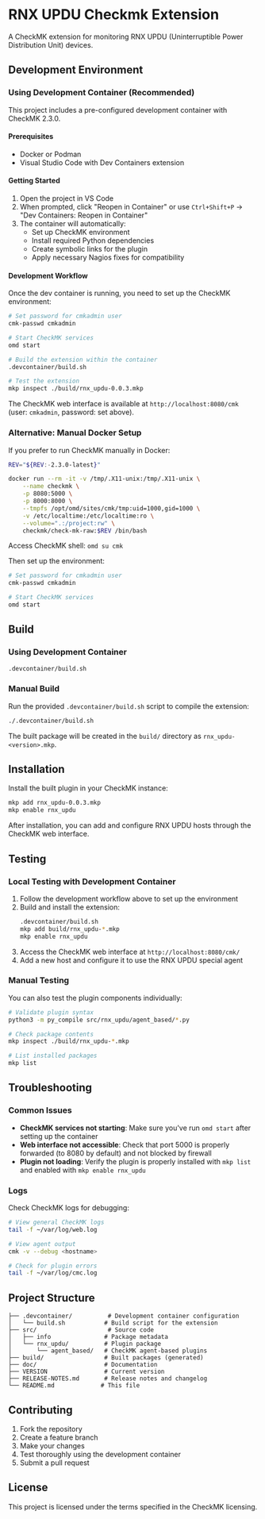 # RNX UPDU Checkmk Extension

A CheckMK extension for monitoring RNX UPDU (Uninterruptible Power Distribution Unit) devices.

## Development Environment

### Using Development Container (Recommended)

This project includes a pre-configured development container with CheckMK 2.3.0. 

#### Prerequisites
- Docker or Podman
- Visual Studio Code with Dev Containers extension

#### Getting Started
1. Open the project in VS Code
2. When prompted, click "Reopen in Container" or use `Ctrl+Shift+P` → "Dev Containers: Reopen in Container"
3. The container will automatically:
   - Set up CheckMK environment
   - Install required Python dependencies
   - Create symbolic links for the plugin
   - Apply necessary Nagios fixes for compatibility

#### Development Workflow
Once the dev container is running, you need to set up the CheckMK environment:

```bash
# Set password for cmkadmin user
cmk-passwd cmkadmin

# Start CheckMK services
omd start

# Build the extension within the container
.devcontainer/build.sh

# Test the extension
mkp inspect ./build/rnx_updu-0.0.3.mkp
```

The CheckMK web interface is available at `http://localhost:8080/cmk` (user: `cmkadmin`, password: set above).

### Alternative: Manual Docker Setup

If you prefer to run CheckMK manually in Docker:

```bash
REV="${REV:-2.3.0-latest}"

docker run --rm -it -v /tmp/.X11-unix:/tmp/.X11-unix \
    --name checkmk \
    -p 8080:5000 \
    -p 8000:8000 \
    --tmpfs /opt/omd/sites/cmk/tmp:uid=1000,gid=1000 \
    -v /etc/localtime:/etc/localtime:ro \
    --volume=".:/project:rw" \
    checkmk/check-mk-raw:$REV /bin/bash
```

Access CheckMK shell: `omd su cmk`

Then set up the environment:
```bash
# Set password for cmkadmin user
cmk-passwd cmkadmin

# Start CheckMK services
omd start
```

## Build

### Using Development Container
```bash
.devcontainer/build.sh
```

### Manual Build
Run the provided `.devcontainer/build.sh` script to compile the extension:

```bash
./.devcontainer/build.sh
```

The built package will be created in the `build/` directory as `rnx_updu-<version>.mkp`.

## Installation

Install the built plugin in your CheckMK instance:

```bash
mkp add rnx_updu-0.0.3.mkp
mkp enable rnx_updu
```

After installation, you can add and configure RNX UPDU hosts through the CheckMK web interface.

## Testing

### Local Testing with Development Container

1. Follow the development workflow above to set up the environment
2. Build and install the extension:
   ```bash
   .devcontainer/build.sh
   mkp add build/rnx_updu-*.mkp
   mkp enable rnx_updu
   ```
3. Access the CheckMK web interface at `http://localhost:8080/cmk/`
4. Add a new host and configure it to use the RNX UPDU special agent

### Manual Testing

You can also test the plugin components individually:
```bash
# Validate plugin syntax
python3 -m py_compile src/rnx_updu/agent_based/*.py

# Check package contents
mkp inspect ./build/rnx_updu-*.mkp

# List installed packages
mkp list
```

## Troubleshooting

### Common Issues

- **CheckMK services not starting**: Make sure you've run `omd start` after setting up the container
- **Web interface not accessible**: Check that port 5000 is properly forwarded (to 8080 by default) and not blocked by firewall
- **Plugin not loading**: Verify the plugin is properly installed with `mkp list` and enabled with `mkp enable rnx_updu`

### Logs

Check CheckMK logs for debugging:
```bash
# View general CheckMK logs
tail -f ~/var/log/web.log

# View agent output
cmk -v --debug <hostname>

# Check for plugin errors
tail -f ~/var/log/cmc.log
```

## Project Structure

```
├── .devcontainer/          # Development container configuration
│   └── build.sh           # Build script for the extension
├── src/                    # Source code
│   ├── info               # Package metadata
│   └── rnx_updu/          # Plugin package
│       └── agent_based/   # CheckMK agent-based plugins
├── build/                 # Built packages (generated)
├── doc/                   # Documentation
├── VERSION                # Current version
├── RELEASE-NOTES.md       # Release notes and changelog
└── README.md             # This file
```

## Contributing

1. Fork the repository
2. Create a feature branch
3. Make your changes
4. Test thoroughly using the development container
5. Submit a pull request

## License

This project is licensed under the terms specified in the CheckMK licensing.
